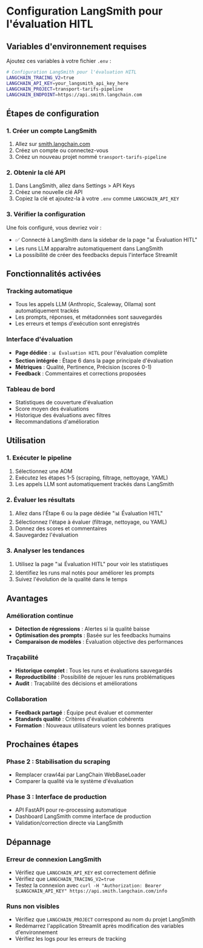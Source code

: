 # Configuration LangSmith pour l'évaluation HITL

## Variables d'environnement requises

Ajoutez ces variables à votre fichier `.env` :

```bash
# Configuration LangSmith pour l'évaluation HITL
LANGCHAIN_TRACING_V2=true
LANGCHAIN_API_KEY=your_langsmith_api_key_here
LANGCHAIN_PROJECT=transport-tarifs-pipeline
LANGCHAIN_ENDPOINT=https://api.smith.langchain.com
```

## Étapes de configuration

### 1. Créer un compte LangSmith

1. Allez sur [smith.langchain.com](https://smith.langchain.com)
2. Créez un compte ou connectez-vous
3. Créez un nouveau projet nommé `transport-tarifs-pipeline`

### 2. Obtenir la clé API

1. Dans LangSmith, allez dans Settings > API Keys
2. Créez une nouvelle clé API
3. Copiez la clé et ajoutez-la à votre `.env` comme `LANGCHAIN_API_KEY`

### 3. Vérifier la configuration

Une fois configuré, vous devriez voir :
- ✅ Connecté à LangSmith dans la sidebar de la page "📊 Évaluation HITL"
- Les runs LLM apparaître automatiquement dans LangSmith
- La possibilité de créer des feedbacks depuis l'interface Streamlit

## Fonctionnalités activées

### Tracking automatique
- Tous les appels LLM (Anthropic, Scaleway, Ollama) sont automatiquement trackés
- Les prompts, réponses, et métadonnées sont sauvegardés
- Les erreurs et temps d'exécution sont enregistrés

### Interface d'évaluation
- **Page dédiée** : `📊 Évaluation HITL` pour l'évaluation complète
- **Section intégrée** : Étape 6 dans la page principale d'évaluation
- **Métriques** : Qualité, Pertinence, Précision (scores 0-1)
- **Feedback** : Commentaires et corrections proposées

### Tableau de bord
- Statistiques de couverture d'évaluation
- Score moyen des évaluations
- Historique des évaluations avec filtres
- Recommandations d'amélioration

## Utilisation

### 1. Exécuter le pipeline
1. Sélectionnez une AOM
2. Exécutez les étapes 1-5 (scraping, filtrage, nettoyage, YAML)
3. Les appels LLM sont automatiquement trackés dans LangSmith

### 2. Évaluer les résultats
1. Allez dans l'Étape 6 ou la page dédiée "📊 Évaluation HITL"
2. Sélectionnez l'étape à évaluer (filtrage, nettoyage, ou YAML)
3. Donnez des scores et commentaires
4. Sauvegardez l'évaluation

### 3. Analyser les tendances
1. Utilisez la page "📊 Évaluation HITL" pour voir les statistiques
2. Identifiez les runs mal notés pour améliorer les prompts
3. Suivez l'évolution de la qualité dans le temps

## Avantages

### Amélioration continue
- **Détection de régressions** : Alertes si la qualité baisse
- **Optimisation des prompts** : Basée sur les feedbacks humains
- **Comparaison de modèles** : Évaluation objective des performances

### Traçabilité
- **Historique complet** : Tous les runs et évaluations sauvegardés
- **Reproductibilité** : Possibilité de rejouer les runs problématiques
- **Audit** : Traçabilité des décisions et améliorations

### Collaboration
- **Feedback partagé** : Équipe peut évaluer et commenter
- **Standards qualité** : Critères d'évaluation cohérents
- **Formation** : Nouveaux utilisateurs voient les bonnes pratiques

## Prochaines étapes

### Phase 2 : Stabilisation du scraping
- Remplacer crawl4ai par LangChain WebBaseLoader
- Comparer la qualité via le système d'évaluation

### Phase 3 : Interface de production
- API FastAPI pour re-processing automatique
- Dashboard LangSmith comme interface de production
- Validation/correction directe via LangSmith

## Dépannage

### Erreur de connexion LangSmith
- Vérifiez que `LANGCHAIN_API_KEY` est correctement définie
- Vérifiez que `LANGCHAIN_TRACING_V2=true`
- Testez la connexion avec `curl -H "Authorization: Bearer $LANGCHAIN_API_KEY" https://api.smith.langchain.com/info`

### Runs non visibles
- Vérifiez que `LANGCHAIN_PROJECT` correspond au nom du projet LangSmith
- Redémarrez l'application Streamlit après modification des variables d'environnement
- Vérifiez les logs pour les erreurs de tracking 